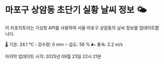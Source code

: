 
# 마포구 상암동 초단기 실황 날씨 정보 🌤️

이 리포지토리는 기상청 API를 사용하여 서울 마포구 상암동의 날씨 정보를 업데이트합니다. 

🌡️ 기온: 24.1 ℃
💧 강수량: 0 mm
💦 습도: 56 %
🌬️ 풍속: 2.2 m/s

마지막 업데이트 시각: 2025년 09월 23일 22시 21분    
